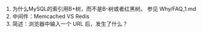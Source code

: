 1. 为什么MySQL的索引用B+树，而不是B-树或者红黑树。 参见 Why/FAQ_1.md
2. 中间件：Memcached VS Redis
3. 简述：浏览器中输入一个 URL 后，发生了什么？

